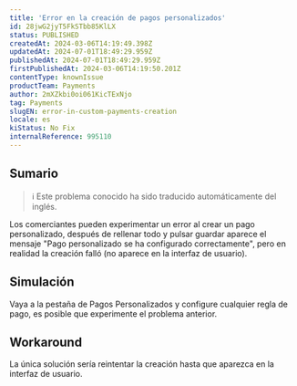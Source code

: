 ```yaml
---
title: 'Error en la creación de pagos personalizados'
id: 28jwG2jyT5FkSTbb85KlLX
status: PUBLISHED
createdAt: 2024-03-06T14:19:49.398Z
updatedAt: 2024-07-01T18:49:29.959Z
publishedAt: 2024-07-01T18:49:29.959Z
firstPublishedAt: 2024-03-06T14:19:50.201Z
contentType: knownIssue
productTeam: Payments
author: 2mXZkbi0oi061KicTExNjo
tag: Payments
slugEN: error-in-custom-payments-creation
locale: es
kiStatus: No Fix
internalReference: 995110
---
```


## Sumario

>ℹ️ Este problema conocido ha sido traducido automáticamente del inglés.


Los comerciantes pueden experimentar un error al crear un pago personalizado, después de rellenar todo y pulsar guardar aparece el mensaje "Pago personalizado se ha configurado correctamente", pero en realidad la creación falló (no aparece en la interfaz de usuario).


##

## Simulación


Vaya a la pestaña de Pagos Personalizados y configure cualquier regla de pago, es posible que experimente el problema anterior.



## Workaround


La única solución sería reintentar la creación hasta que aparezca en la interfaz de usuario.





